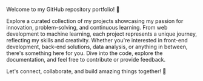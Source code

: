 Welcome to my GitHub repository portfolio! 🚀

Explore a curated collection of my projects showcasing my passion for innovation, problem-solving, and continuous learning. From web development to machine learning, each project represents a unique journey, reflecting my skills and creativity.
Whether you're interested in front-end development, back-end solutions, data analysis, or anything in between, there's something here for you. Dive into the code, explore the documentation, and feel free to contribute or provide feedback.

Let's connect, collaborate, and build amazing things together! 🌟
